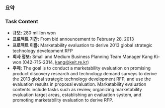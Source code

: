 
### 요약

### Task Content
- **규모:** 280 million won
- **프로젝트 기간:** From bid announcement to February 28, 2013
- **프로젝트 이름:** Marketability evaluation to derive 2013 global strategic technology development RFP
- **회사 정보:** Small and Medium Business Planning Team Manager Kang Ki-won (042-715-2314, kang@keit.re.kr)
- **주제:** The goal is to conduct a marketability evaluation on promising product discovery research and technology demand surveys to derive the 2013 global strategic technology development RFP, and use the evaluation results in proposal evaluation. Marketability evaluation contents include tasks such as review, organizing marketability evaluation target areas, establishing an evaluation system, and promoting marketability evaluation to derive RFP.
